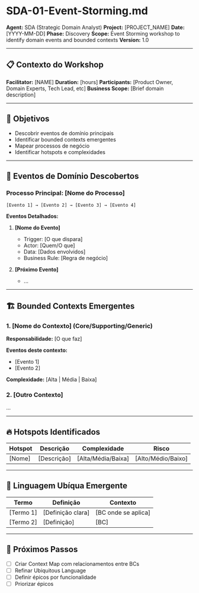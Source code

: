 <!--
MARKDOWN FORMATTING:
- Use 2 spaces at end of line for compact line breaks (metadata)  
- Use blank lines between sections for readability (content)  
- Validate in Markdown preview before committing  
-->

# SDA-01-Event-Storming.md

**Agent:** SDA (Strategic Domain Analyst)
**Project:** [PROJECT_NAME]
**Date:** [YYYY-MM-DD]
**Phase:** Discovery
**Scope:** Event Storming workshop to identify domain events and bounded contexts
**Version:** 1.0

---

## 📋 Contexto do Workshop

**Facilitator:** [NAME]
**Duration:** [hours]
**Participants:** [Product Owner, Domain Experts, Tech Lead, etc]
**Business Scope:** [Brief domain description]  

---

## 🎯 Objetivos

- Descobrir eventos de domínio principais  
- Identificar bounded contexts emergentes  
- Mapear processos de negócio  
- Identificar hotspots e complexidades  

---

## 📝 Eventos de Domínio Descobertos

### Processo Principal: [Nome do Processo]

```
[Evento 1] → [Evento 2] → [Evento 3] → [Evento 4]
```

**Eventos Detalhados:**  

1. **[Nome do Evento]**
   - Trigger: [O que dispara]  
   - Actor: [Quem/O que]  
   - Data: [Dados envolvidos]  
   - Business Rule: [Regra de negócio]  

2. **[Próximo Evento]**
   - ...  

---

## 🏗️ Bounded Contexts Emergentes

### 1. [Nome do Contexto] (Core/Supporting/Generic)

**Responsabilidade:** [O que faz]  

**Eventos deste contexto:**  
- [Evento 1]  
- [Evento 2]  

**Complexidade:** [Alta | Média | Baixa]  

### 2. [Outro Contexto]
...

---

## 🔥 Hotspots Identificados

| Hotspot | Descrição | Complexidade | Risco |
|---------|-----------|--------------|-------|
| [Nome] | [Descrição] | [Alta/Média/Baixa] | [Alto/Médio/Baixo] |

---

## 📖 Linguagem Ubíqua Emergente

| Termo | Definição | Contexto |
|-------|-----------|----------|
| [Termo 1] | [Definição clara] | [BC onde se aplica] |
| [Termo 2] | [Definição] | [BC] |

---

## 🎯 Próximos Passos

- [ ] Criar Context Map com relacionamentos entre BCs  
- [ ] Refinar Ubiquitous Language  
- [ ] Definir épicos por funcionalidade  
- [ ] Priorizar épicos  
